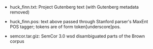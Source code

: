 * huck_finn.txt: Project Gutenberg text (with Gutenberg metadata removed)
* huck_finn.pos: text above passed through Stanford parser's MaxEnt POS tagger; tokens are of form token[underscore]pos.


* semcor.tar.giz: SemCor 3.0 wsd disambiguated parts of the Brown corpus
